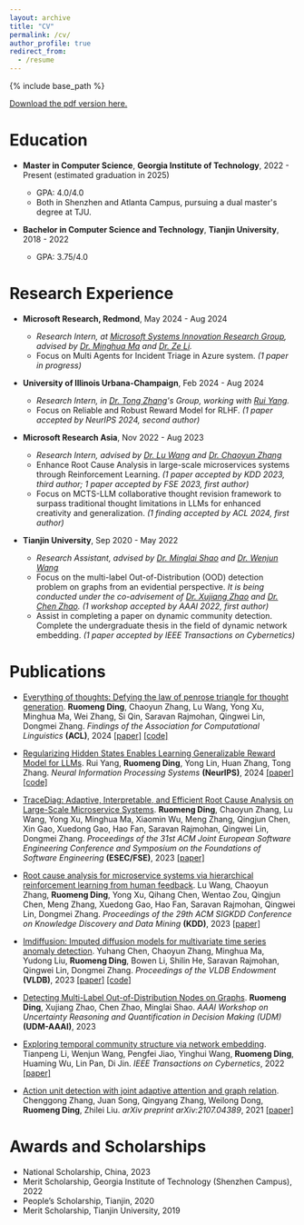 ```yaml
---
layout: archive
title: "CV"
permalink: /cv/
author_profile: true
redirect_from:
  - /resume
---
```


{% include base_path %}

[Download the pdf version here.](http://ruomengd.github.io/files/CV_RuomengDing.pdf)

Education
======
* **Master in Computer Science**, **Georgia Institute of Technology**, 2022 - Present (estimated graduation in 2025)
  - GPA: 4.0/4.0
  - Both in Shenzhen and Atlanta Campus, pursuing a dual master's degree at TJU.

* **Bachelor in Computer Science and Technology**, **Tianjin University**, 2018 - 2022
  - GPA: 3.75/4.0
 

Research Experience
======

* **Microsoft Research, Redmond**,  May 2024 - Aug 2024
  - *Research Intern, at [Microsoft Systems Innovation Research Group](https://www.microsoft.com/en-us/research/group/systems-innovation/), advised by [Dr. Minghua Ma](https://www.microsoft.com/en-us/research/people/minghuama/) and [Dr. Ze Li](https://scholar.google.com/citations?user=hhGVDJwAAAAJ&hl=en).*
  - Focus on Multi Agents for Incident Triage in Azure system. *(1 paper in progress)*

* **University of Illinois Urbana-Champaign**,  Feb 2024 - Aug 2024
  - *Research Intern, in [Dr. Tong Zhang](https://tongzhang-ml.org/)'s Group, working with [Rui Yang](https://yangrui2015.github.io/).*
  - Focus on Reliable and Robust Reward Model for RLHF. *(1 paper accepted by NeurIPS 2024, second author)*

<!-- * **Georgia Institute of Technology**,  Aug 2023 - Dec 2023
  - *Graduate student, advised by [Dr. Bo Dai](https://scholar.google.com/citations?hl=en&user=TIKl_foAAAAJ) and [Dr. Chao Zhang](https://scholar.google.com/citations?hl=en&user=CeEO6SIAAAAJ)*
  - Focus on Foundation Models for decision making, Tool Learning, and LLM agents. -->


* **Microsoft Research Asia**,  Nov 2022 - Aug 2023
  - *Research Intern, advised by [Dr. Lu Wang](https://scholar.google.com/citations?user=hqlU92YAAAAJ&hl=en) and [Dr. Chaoyun Zhang](https://scholar.google.com/citations?hl=en&user=5h9KUFIAAAAJ)*
  - Enhance Root Cause Analysis in large-scale microservices systems through Reinforcement Learning. *(1 paper accepted by KDD 2023, third author; 1 paper accepted by FSE 2023, first author)*
  - Focus on MCTS-LLM collaborative thought revision framework to surpass traditional thought limitations in LLMs for enhanced creativity and generalization. *(1 finding accepted by ACL 2024, first author)*


* **Tianjin University**,  Sep 2020 - May 2022
  - *Research Assistant, advised by [Dr. Minglai Shao](https://scholar.google.com/citations?hl=en&user=2FDgNl0AAAAJ) and [Dr. Wenjun Wang](https://scholar.google.com/citations?hl=en&user=h2WHkq8AAAAJ)*
  - Focus on the multi-label Out-of-Distribution (OOD) detection problem on graphs from an evidential perspective. *It is being conducted under the co-advisement of [Dr. Xujiang Zhao](https://scholar.google.com/citations?hl=en&user=k2-JcFAAAAAJ) and [Dr. Chen Zhao](https://scholar.google.com/citations?user=xebNvXQAAAAJ&hl=en).* *(1 workshop accepted by AAAI 2022, first author)*
  - Assist in completing a paper on dynamic community detection. Complete the undergraduate thesis in the field of dynamic network embedding. *(1 paper accepted by IEEE Transactions on Cybernetics)*


Publications
======

* [Everything of thoughts: Defying the law of penrose triangle for thought generation](https://arxiv.org/pdf/2311.04254.pdf). **Ruomeng Ding**, Chaoyun Zhang, Lu Wang, Yong Xu, Minghua Ma, Wei Zhang, Si Qin, Saravan Rajmohan, Qingwei Lin, Dongmei Zhang. *Findings of the Association for Computational Linguistics* **(ACL)**, 2024 [[paper]](https://arxiv.org/pdf/2311.04254.pdf) [[code]](https://github.com/microsoft/Everything-of-Thoughts-XoT) 

* [Regularizing Hidden States Enables Learning Generalizable Reward Model for LLMs](https://arxiv.org/pdf/2406.10216). Rui Yang, **Ruomeng Ding**, Yong Lin, Huan Zhang, Tong Zhang. *Neural Information Processing Systems* **(NeurIPS)**, 2024 [[paper]](https://arxiv.org/pdf/2406.10216) [[code]](https://github.com/YangRui2015/Generalizable-Reward-Model)

* [TraceDiag: Adaptive, Interpretable, and Efficient Root Cause Analysis on Large-Scale Microservice Systems](https://arxiv.org/pdf/2310.18740.pdf). **Ruomeng Ding**, Chaoyun Zhang, Lu Wang, Yong Xu, Minghua Ma, Xiaomin Wu, Meng Zhang, Qingjun Chen, Xin Gao, Xuedong Gao, Hao Fan, Saravan Rajmohan, Qingwei Lin, Dongmei Zhang. *Proceedings of the 31st ACM Joint European Software Engineering Conference and Symposium on the Foundations of Software Engineering* **(ESEC/FSE)**, 2023 [[paper]](https://arxiv.org/pdf/2310.18740.pdf)

* [Root cause analysis for microservice systems via hierarchical reinforcement learning from human feedback](https://dl.acm.org/doi/abs/10.1145/3580305.3599934). Lu Wang, Chaoyun Zhang, **Ruomeng Ding**, Yong Xu, Qihang Chen, Wentao Zou, Qingjun Chen, Meng Zhang, Xuedong Gao, Hao Fan, Saravan Rajmohan, Qingwei Lin, Dongmei Zhang. *Proceedings of the 29th ACM SIGKDD Conference on Knowledge Discovery and Data Mining* **(KDD)**, 2023 [[paper]](https://dl.acm.org/doi/abs/10.1145/3580305.3599934)

* [Imdiffusion: Imputed diffusion models for multivariate time series anomaly detection](https://arxiv.org/pdf/2307.00754.pdf). Yuhang Chen, Chaoyun Zhang, Minghua Ma, Yudong Liu, **Ruomeng Ding**, Bowen Li, Shilin He, Saravan Rajmohan, Qingwei Lin, Dongmei Zhang. *Proceedings of the VLDB Endowment* **(VLDB)**, 2023 [[paper]](https://arxiv.org/pdf/2307.00754.pdf) [[code]](https://github.com/17000cyh/IMDiffusion)


* [Detecting Multi-Label Out-of-Distribution Nodes on Graphs](https://charliezhaoyinpeng.github.io/UDM-AAAI23/ap/). **Ruomeng Ding**, Xujiang Zhao, Chen Zhao, Minglai Shao. *AAAI Workshop on Uncertainty Reasoning and Quantification in Decision Making (UDM)* **(UDM-AAAI)**, 2023 

* [Exploring temporal community structure via network embedding](https://ieeexplore.ieee.org/abstract/document/9768181). Tianpeng Li, Wenjun Wang, Pengfei Jiao, Yinghui Wang, **Ruomeng Ding**, Huaming Wu, Lin Pan, Di Jin. *IEEE Transactions on Cybernetics*, 2022  [[paper]](https://ieeexplore.ieee.org/abstract/document/9768181)

* [Action unit detection with joint adaptive attention and graph relation](https://arxiv.org/pdf/2107.04389.pdf). Chenggong Zhang, Juan Song, Qingyang Zhang, Weilong Dong, **Ruomeng Ding**, Zhilei Liu. *arXiv preprint arXiv:2107.04389*, 2021 [[paper]](https://arxiv.org/pdf/2107.04389.pdf)


Awards and Scholarships
======
* National Scholarship, China, 2023
* Merit Scholarship, Georgia Institute of Technology (Shenzhen Campus), 2022
* People’s Scholarship, Tianjin, 2020
* Merit Scholarship, Tianjin University, 2019
